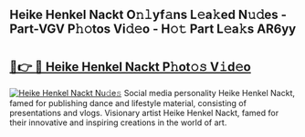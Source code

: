 ## Heike Henkel Nackt O𝚗𝚕yf𝚊ns L𝚎a𝚔ed N𝚞𝚍es - Part-VGV P𝚑𝚘tos Vi𝚍𝚎o - H𝚘𝚝 Part L𝚎a𝚔s AR6yy

# <h2><a href="http://kf9ins.oniu.top/?m=Heike+Henkel+Nackt">🔗👉 🔴 Heike Henkel Nackt P𝚑ot𝚘𝚜 V𝚒d𝚎o</a></h2>

[![Heike Henkel Nackt Nu𝚍e𝚜](https://i.imgur.com/0qMVB7G.gif)](http://kf9ins.oniu.top/?m=Heike+Henkel+Nackt)
Social media personality Heike Henkel Nackt, famed for publishing dance and lifestyle material, consisting of presentations and vlogs. Visionary artist Heike Henkel Nackt, famed for their innovative and inspiring creations in the world of art.  
